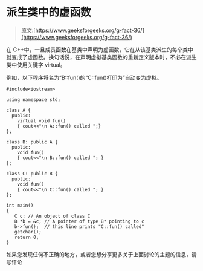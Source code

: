 # 派生类中的虚函数

> 原文:[https://www.geeksforgeeks.org/g-fact-36/](https://www.geeksforgeeks.org/g-fact-36/)

在 C++中，一旦成员函数在基类中声明为虚函数，它在从该基类派生的每个类中就变成了虚函数。换句话说，在声明虚拟基类函数的重新定义版本时，不必在派生类中使用关键字 virtual。

例如，以下程序将名为“B::fun()的“C::fun()打印为”自动变为虚拟。

```
#include<iostream>

using namespace std;

class A {
  public:
    virtual void fun()
    { cout<<"\n A::fun() called ";}
};

class B: public A {
  public: 
    void fun() 
    { cout<<"\n B::fun() called "; }      
};

class C: public B {
  public:
    void fun()
    { cout<<"\n C::fun() called "; }      
};

int main()
{
   C c; // An object of class C
   B *b = &c; // A pointer of type B* pointing to c
   b->fun();  // this line prints "C::fun() called"
   getchar();
   return 0;
}
```

如果您发现任何不正确的地方，或者您想分享更多关于上面讨论的主题的信息，请写评论